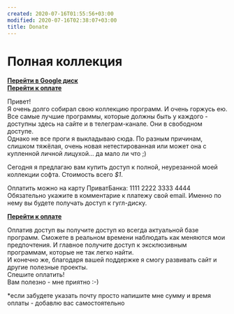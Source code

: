 ```yaml
---
created: 2020-07-16T01:55:56+03:00
modified: 2020-07-16T02:38:07+03:00
title: Donate
---
```


# Полная коллекция 

[**Перейти в Google диск**](#)  
[**Перейти к оплате**](#)

Привет!  
Я очень долго собирал свою коллекцию программ. И очень горжусь ею. Все самые лучшие программы, которые должны быть у каждого - доступны здесь на сайте и в телеграм-канале. Они в свободном доступе.  
Однако не все проги я выкладываю сюда. По разным причинам, слишком тяжёлая, очень новая нетестированная или может она с купленной личной лицухой... да мало ли что ;)  

Сегодня я предлагаю вам купить доступ к  полной, неурезанной моей коллекции софта. Стоимость всего _$1_. 

Оплатить можно на карту ПриватБанка: 1111 2222 3333 4444  
Обязательно укажите в комментарие к платежу свой email. Именно по нему вы будете получать доступ к гугл-диску.

[**Перейти к оплате**](#)

Оплатив доступ вы получите доступ ко всегда актуальной базе программ. Сможете в реальном времени наблюдать как меняются мои предпочтения. И главное получите доступ к эксклюзивным программам, которые не так легко найти.  
И конечно же, благодаря вашей поддержке я смогу развивать сайт и другие полезные проекты.  
Спешите оплатить!  
Вам полезно - мне приятно :-)

\*если забудете указать почту просто напишите мне сумму и время оплаты - добавлю вас самостоятельно